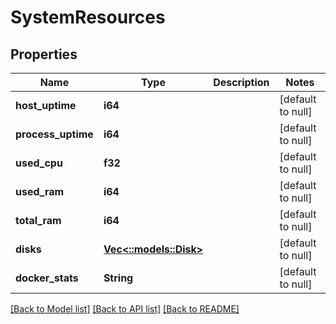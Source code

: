 # SystemResources

## Properties
Name | Type | Description | Notes
------------ | ------------- | ------------- | -------------
**host_uptime** | **i64** |  | [default to null]
**process_uptime** | **i64** |  | [default to null]
**used_cpu** | **f32** |  | [default to null]
**used_ram** | **i64** |  | [default to null]
**total_ram** | **i64** |  | [default to null]
**disks** | [**Vec<::models::Disk>**](Disk.md) |  | [default to null]
**docker_stats** | **String** |  | [default to null]

[[Back to Model list]](../README.md#documentation-for-models) [[Back to API list]](../README.md#documentation-for-api-endpoints) [[Back to README]](../README.md)


